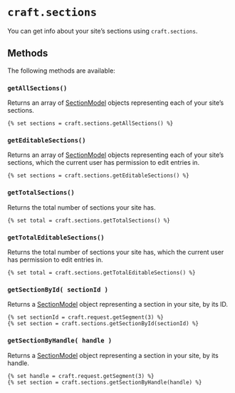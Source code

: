 # `craft.sections`

You can get info about your site’s sections using `craft.sections`.

## Methods

The following methods are available:

### `getAllSections()`

Returns an array of [SectionModel](sectionmodel.md) objects representing each of your site’s sections.

```twig
{% set sections = craft.sections.getAllSections() %}
```

### `getEditableSections()`

Returns an array of [SectionModel](sectionmodel.md) objects representing each of your site’s sections, which the current user has permission to edit entries in.

```twig
{% set sections = craft.sections.getEditableSections() %}
```

### `getTotalSections()`

Returns the total number of sections your site has.

```twig
{% set total = craft.sections.getTotalSections() %}
```

### `getTotalEditableSections()`

Returns the total number of sections your site has, which the current user has permission to edit entries in.

```twig
{% set total = craft.sections.getTotalEditableSections() %}
```

### `getSectionById( sectionId )`

Returns a [SectionModel](sectionmodel.md) object representing a section in your site, by its ID.

```twig
{% set sectionId = craft.request.getSegment(3) %}
{% set section = craft.sections.getSectionById(sectionId) %}
```

### `getSectionByHandle( handle )`

Returns a [SectionModel](sectionmodel.md) object representing a section in your site, by its handle.

```twig
{% set handle = craft.request.getSegment(3) %}
{% set section = craft.sections.getSectionByHandle(handle) %}
```
